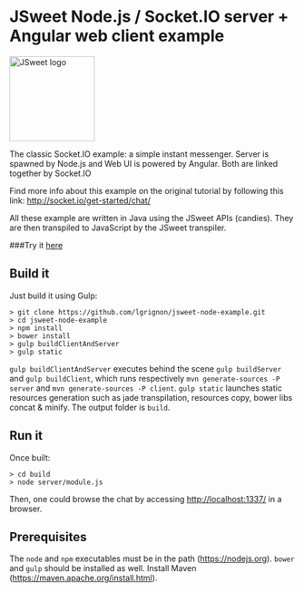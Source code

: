 # JSweet Node.js / Socket.IO server + Angular web client example

<img src="http://www.jsweet.org/wp-content/logos/powered-by-jsweet-simple.svg" width="150" alt="JSweet logo">

The classic Socket.IO example: a simple instant messenger. Server is spawned by Node.js and Web UI is powered by Angular. Both are linked together by Socket.IO

Find more info about this example on the original tutorial by following this link: http://socket.io/get-started/chat/

All these example are written in Java using the JSweet APIs (candies). They are then transpiled to JavaScript by the JSweet transpiler.

###Try it [here](http://examples.jsweet.org:1337)

## Build it
Just build it using Gulp:

```
> git clone https://github.com/lgrignon/jsweet-node-example.git
> cd jsweet-node-example
> npm install
> bower install
> gulp buildClientAndServer
> gulp static
```

`gulp buildClientAndServer` executes behind the scene `gulp buildServer` and `gulp buildClient`, which runs respectively `mvn generate-sources -P server` and `mvn generate-sources -P client`.
`gulp static` launches static resources generation such as jade transpilation, resources copy, bower libs concat & minify.
The output folder is `build`.

## Run it
Once built: 
```
> cd build
> node server/module.js
```

Then, one could browse the chat by accessing [http://localhost:1337/](http://localhost:1337/) in a browser.

## Prerequisites

The `node` and `npm` executables must be in the path (https://nodejs.org). `bower` and `gulp` should be installed as well.
Install Maven (https://maven.apache.org/install.html).
